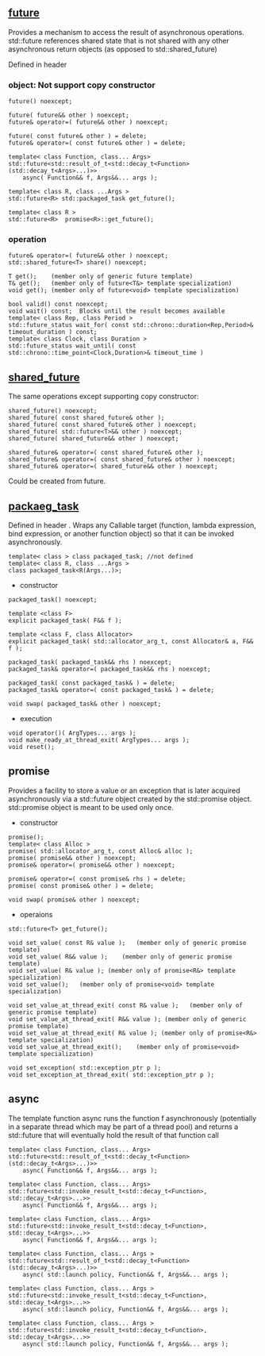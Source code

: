 ## [ future<T> ](https://en.cppreference.com/w/cpp/thread/future)
Provides a mechanism to access the result of asynchronous operations.  std::future references shared state that is not shared with any other asynchronous return objects (as opposed to std::shared_future)

Defined in header <future>

### object: Not support copy constructor
```
future() noexcept;

future( future&& other ) noexcept;
future& operator=( future&& other ) noexcept;

future( const future& other ) = delete;
future& operator=( const future& other ) = delete;

template< class Function, class... Args>
std::future<std::result_of_t<std::decay_t<Function>(std::decay_t<Args>...)>>
    async( Function&& f, Args&&... args );
    
template< class R, class ...Args > 
std::future<R> std::packaged_task get_future();

template< class R > 
std::future<R>  promise<R>::get_future();

```

### operation
```
future& operator=( future&& other ) noexcept;
std::shared_future<T> share() noexcept;

T get(); 	(member only of generic future template)
T& get();	(member only of future<T&> template specialization)
void get();	(member only of future<void> template specialization)

bool valid() const noexcept;
void wait() const;  Blocks until the result becomes available
template< class Rep, class Period >
std::future_status wait_for( const std::chrono::duration<Rep,Period>& timeout_duration ) const;
template< class Clock, class Duration >
std::future_status wait_until( const std::chrono::time_point<Clock,Duration>& timeout_time )
```
## [shared_future](https://en.cppreference.com/w/cpp/thread/shared_future)
The same operations except supporting copy constructor:
```
shared_future() noexcept;
shared_future( const shared_future& other );
shared_future( const shared_future& other ) noexcept;
shared_future( std::future<T>&& other ) noexcept;
shared_future( shared_future&& other ) noexcept;

shared_future& operator=( const shared_future& other );
shared_future& operator=( const shared_future& other ) noexcept;
shared_future& operator=( shared_future&& other ) noexcept;
```
Could be created from future. 

## [packaeg_task](https://en.cppreference.com/w/cpp/thread/packaged_task)
Defined in header <future>.
Wraps any Callable target (function, lambda expression, bind expression, or another function object) so that it can be invoked asynchronously.
    
```
template< class > class packaged_task; //not defined
template< class R, class ...Args > 
class packaged_task<R(Args...)>;
```
- constructor
```
packaged_task() noexcept;

template <class F>
explicit packaged_task( F&& f );

template <class F, class Allocator>
explicit packaged_task( std::allocator_arg_t, const Allocator& a, F&& f );

packaged_task( packaged_task&& rhs ) noexcept;
packaged_task& operator=( packaged_task&& rhs ) noexcept;
    
packaged_task( const packaged_task& ) = delete;    
packaged_task& operator=( const packaged_task& ) = delete;

void swap( packaged_task& other ) noexcept;
```

- execution
```
void operator()( ArgTypes... args );
void make_ready_at_thread_exit( ArgTypes... args );
void reset();
```

## promise
Provides a facility to store a value or an exception that is later acquired asynchronously via a std::future object created by the std::promise object. std::promise object is meant to be used only once.

- constructor
```
promise();
template< class Alloc >
promise( std::allocator_arg_t, const Alloc& alloc );
promise( promise&& other ) noexcept;
promise& operator=( promise&& other ) noexcept;

promise& operator=( const promise& rhs ) = delete;
promise( const promise& other ) = delete;

void swap( promise& other ) noexcept;
```

- operaions
```
std::future<T> get_future();

void set_value( const R& value );   (member only of generic promise template)
void set_value( R&& value );	(member only of generic promise template)
void set_value( R& value ); (member only of promise<R&> template specialization)
void set_value();	(member only of promise<void> template specialization)

void set_value_at_thread_exit( const R& value );   (member only of generic promise template)
void set_value_at_thread_exit( R&& value );	(member only of generic promise template)
void set_value_at_thread_exit( R& value ); (member only of promise<R&> template specialization)
void set_value_at_thread_exit();	(member only of promise<void> template specialization)

void set_exception( std::exception_ptr p );
void set_exception_at_thread_exit( std::exception_ptr p );
```

## async
The template function async runs the function f asynchronously (potentially in a separate thread which may be part of a thread pool) and returns a std::future that will eventually hold the result of that function call
```
template< class Function, class... Args>
std::future<std::result_of_t<std::decay_t<Function>(std::decay_t<Args>...)>>
    async( Function&& f, Args&&... args );

template< class Function, class... Args>
std::future<std::invoke_result_t<std::decay_t<Function>, std::decay_t<Args>...>>
    async( Function&& f, Args&&... args );

template< class Function, class... Args>
std::future<std::invoke_result_t<std::decay_t<Function>, std::decay_t<Args>...>>
    async( Function&& f, Args&&... args );

template< class Function, class... Args >
std::future<std::result_of_t<std::decay_t<Function>(std::decay_t<Args>...)>>
    async( std::launch policy, Function&& f, Args&&... args );

template< class Function, class... Args >
std::future<std::invoke_result_t<std::decay_t<Function>, std::decay_t<Args>...>>
    async( std::launch policy, Function&& f, Args&&... args );

template< class Function, class... Args >
std::future<std::invoke_result_t<std::decay_t<Function>, std::decay_t<Args>...>>
    async( std::launch policy, Function&& f, Args&&... args );
```

